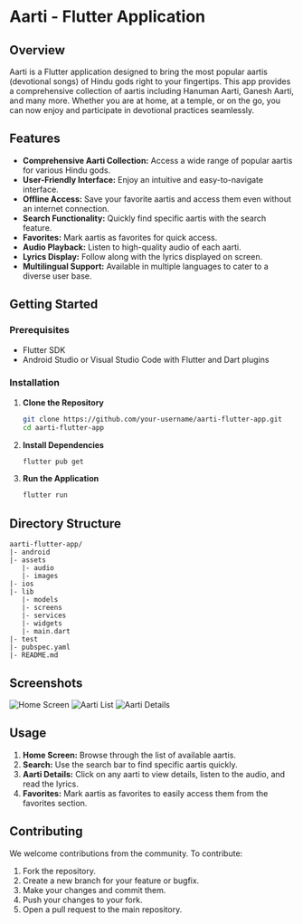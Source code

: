 # Aarti - Flutter Application

## Overview
Aarti is a Flutter application designed to bring the most popular aartis (devotional songs) of Hindu gods right to your fingertips. This app provides a comprehensive collection of aartis including Hanuman Aarti, Ganesh Aarti, and many more. Whether you are at home, at a temple, or on the go, you can now enjoy and participate in devotional practices seamlessly.

## Features
- **Comprehensive Aarti Collection:** Access a wide range of popular aartis for various Hindu gods.
- **User-Friendly Interface:** Enjoy an intuitive and easy-to-navigate interface.
- **Offline Access:** Save your favorite aartis and access them even without an internet connection.
- **Search Functionality:** Quickly find specific aartis with the search feature.
- **Favorites:** Mark aartis as favorites for quick access.
- **Audio Playback:** Listen to high-quality audio of each aarti.
- **Lyrics Display:** Follow along with the lyrics displayed on screen.
- **Multilingual Support:** Available in multiple languages to cater to a diverse user base.

## Getting Started

### Prerequisites
- Flutter SDK
- Android Studio or Visual Studio Code with Flutter and Dart plugins

### Installation

1. **Clone the Repository**
   ```bash
   git clone https://github.com/your-username/aarti-flutter-app.git
   cd aarti-flutter-app
   ```

2. **Install Dependencies**
   ```bash
   flutter pub get
   ```

3. **Run the Application**
   ```bash
   flutter run
   ```

## Directory Structure
```
aarti-flutter-app/
|- android
|- assets
   |- audio
   |- images
|- ios
|- lib
   |- models
   |- screens
   |- services
   |- widgets
   |- main.dart
|- test
|- pubspec.yaml
|- README.md
```

## Screenshots
![Home Screen](screenshots/home_screen.png)
![Aarti List](screenshots/aarti_list.png)
![Aarti Details](screenshots/aarti_details.png)

## Usage
1. **Home Screen:** Browse through the list of available aartis.
2. **Search:** Use the search bar to find specific aartis quickly.
3. **Aarti Details:** Click on any aarti to view details, listen to the audio, and read the lyrics.
4. **Favorites:** Mark aartis as favorites to easily access them from the favorites section.

## Contributing
We welcome contributions from the community. To contribute:
1. Fork the repository.
2. Create a new branch for your feature or bugfix.
3. Make your changes and commit them.
4. Push your changes to your fork.
5. Open a pull request to the main repository.

